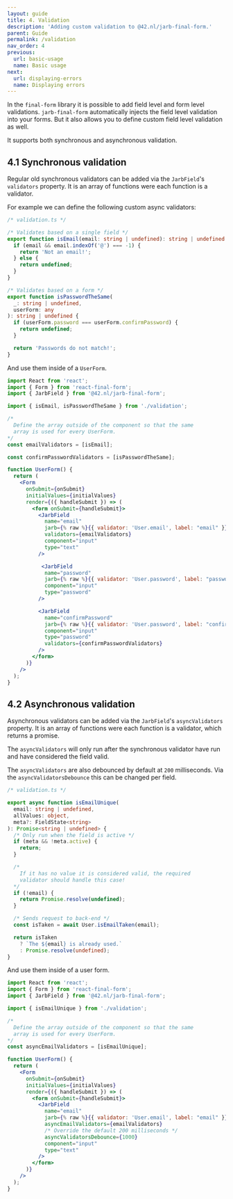 ```yaml
---
layout: guide
title: 4. Validation
description: 'Adding custom validation to @42.nl/jarb-final-form.'
parent: Guide
permalink: /validation
nav_order: 4
previous:
  url: basic-usage
  name: Basic usage
next:
  url: displaying-errors
  name: Displaying errors
---
```


In the `final-form` library it is possible to add field level and
form level validations. `jarb-final-form` automatically injects
the field level validation into your forms. But it also allows you
to define custom field level validation as well.

It supports both synchronous and asynchronous validation.

## 4.1 Synchronous validation

Regular old synchronous validators can be added via the `JarbField`'s
`validators` property. It is an array of functions were each function
is a validator.

For example we can define the following custom async validators:

```ts
/* validation.ts */

/* Validates based on a single field */
export function isEmail(email: string | undefined): string | undefined {
  if (email && email.indexOf('@') === -1) {
    return 'Not an email!';
  } else {
    return undefined;
  }
}

/* Validates based on a form */
export function isPasswordTheSame(
  _: string | undefined,
  userForm: any
): string | undefined {
  if (userForm.password === userForm.confirmPassword) {
    return undefined;
  }

  return 'Passwords do not match!';
}
```

And use them inside of a `UserForm`.

```jsx
import React from 'react';
import { Form } from 'react-final-form';
import { JarbField } from '@42.nl/jarb-final-form';

import { isEmail, isPasswordTheSame } from './validation';

/*
  Define the array outside of the component so that the same
  array is used for every UserForm.
*/
const emailValidators = [isEmail];

const confirmPasswordValidators = [isPasswordTheSame];

function UserForm() {
  return (
    <Form
      onSubmit={onSubmit}
      initialValues={initialValues}
      render={({ handleSubmit }) => (
        <form onSubmit={handleSubmit}>
          <JarbField
            name="email"
            jarb={% raw %}{{ validator: 'User.email', label: "email" }}{% endraw %}
            validators={emailValidators}
            component="input"
            type="text"
          />

           <JarbField
            name="password"
            jarb={% raw %}{{ validator: 'User.password', label: "password" }}{% endraw %}
            component="input"
            type="password"
          />

          <JarbField
            name="confirmPassword"
            jarb={% raw %}{{ validator: 'User.password', label: "confirmPassword" }}{% endraw %}
            component="input"
            type="password"
            validators={confirmPasswordValidators}
          />
        </form>
      )}
    />
  );
}
```

## 4.2 Asynchronous validation

Asynchronous validators can be added via the `JarbField`'s
`asyncValidators` property. It is an array of functions were each function
is a validator, which returns a promise.

The `asyncValidators` will only run after the synchronous validator
have run and have considered the field valid. 

The `asyncValidators` are also debounced by default at `200` milliseconds.
Via the `asyncValidatorsDebounce` this can be changed per field.

```ts
/* validation.ts */

export async function isEmailUnique(
  email: string | undefined,
  allValues: object,
  meta?: FieldState<string>
): Promise<string | undefined> {
  /* Only run when the field is active */
  if (meta && !meta.active) {
    return;
  }

  /* 
    If it has no value it is considered valid, the required 
    validator should handle this case!
  */
  if (!email) {
    return Promise.resolve(undefined);
  }

  /* Sends request to back-end */
  const isTaken = await User.isEmailTaken(email);

  return isTaken 
    ? `The ${email} is already used.` 
    : Promise.resolve(undefined);
}
```

And use them inside of a user form.

```jsx
import React from 'react';
import { Form } from 'react-final-form';
import { JarbField } from '@42.nl/jarb-final-form';

import { isEmailUnique } from './validation';

/*
  Define the array outside of the component so that the same
  array is used for every UserForm.
*/
const asyncEmailValidators = [isEmailUnique];

function UserForm() {
  return (
    <Form
      onSubmit={onSubmit}
      initialValues={initialValues}
      render={({ handleSubmit }) => (
        <form onSubmit={handleSubmit}>
          <JarbField
            name="email"
            jarb={% raw %}{{ validator: 'User.email', label: "email" }}{% endraw %}
            asyncEmailValidators={emailValidators}
            /* Override the default 200 milliseconds */
            asyncValidatorsDebounce={1000}
            component="input"
            type="text"
          />
        </form>
      )}
    />
  );
}
```